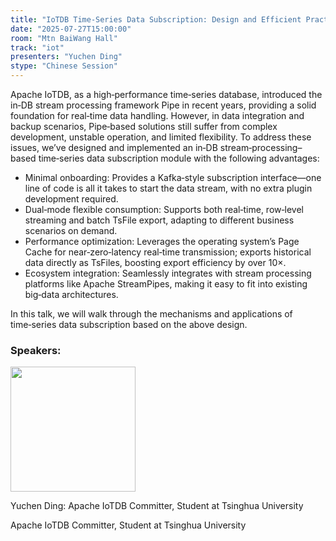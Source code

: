 ```yaml
---
title: "IoTDB Time-Series Data Subscription: Design and Efficient Practices"
date: "2025-07-27T15:00:00"
room: "Mtn BaiWang Hall"
track: "iot"
presenters: "Yuchen Ding"
stype: "Chinese Session"
---
```


Apache IoTDB, as a high‑performance time‑series database, introduced the in‑DB stream processing framework Pipe in recent years, providing a solid foundation for real‑time data handling. However, in data integration and backup scenarios, Pipe‑based solutions still suffer from complex development, unstable operation, and limited flexibility. To address these issues, we’ve designed and implemented an in‑DB stream‑processing–based time‑series data subscription module with the following advantages:

- Minimal onboarding: Provides a Kafka‑style subscription interface—one line of code is all it takes to start the data stream, with no extra plugin development required.
- Dual‑mode flexible consumption: Supports both real‑time, row‑level streaming and batch TsFile export, adapting to different business scenarios on demand.
- Performance optimization: Leverages the operating system’s Page Cache for near‑zero‑latency real‑time transmission; exports historical data directly as TsFiles, boosting export efficiency by over 10×.
- Ecosystem integration: Seamlessly integrates with stream processing platforms like Apache StreamPipes, making it easy to fit into existing big‑data architectures.

In this talk, we will walk through the mechanisms and applications of time‑series data subscription based on the above design.

### Speakers:


<img src="https://sessionize.com/image/a3cb-400o400o1-MqFXnRWijPKx2FgQw8EtDd.jpg" width="200" /><br/>

Yuchen Ding: Apache IoTDB Committer, Student at Tsinghua University

Apache IoTDB Committer, Student at Tsinghua University